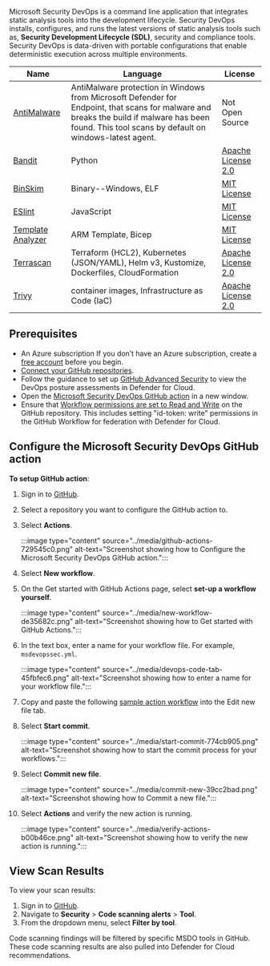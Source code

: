 Microsoft Security DevOps is a command line application that integrates static analysis tools into the development lifecycle. Security DevOps installs, configures, and runs the latest versions of static analysis tools such as, **Security Development Lifecycle (SDL)**, security and compliance tools. Security DevOps is data-driven with portable configurations that enable deterministic execution across multiple environments.

| **Name**                                                                | **Language**                                                                                                                                                                                       | **License**                                                                     |
| ----------------------------------------------------------------------- | -------------------------------------------------------------------------------------------------------------------------------------------------------------------------------------------------- | ------------------------------------------------------------------------------- |
| [AntiMalware](https://www.microsoft.com/windows/comprehensive-security) | AntiMalware protection in Windows from Microsoft Defender for Endpoint, that scans for malware and breaks the build if malware has been found. This tool scans by default on windows-latest agent. | Not Open Source                                                                 |
| [Bandit](https://github.com/PyCQA/bandit)                               | Python                                                                                                                                                                                             | [Apache License 2.0](https://github.com/PyCQA/bandit/blob/master/LICENSE)       |
| [BinSkim](https://github.com/Microsoft/binskim)                         | Binary--Windows, ELF                                                                                                                                                                               | [MIT License](https://github.com/microsoft/binskim/blob/main/LICENSE)           |
| [ESlint](https://github.com/eslint/eslint)                              | JavaScript                                                                                                                                                                                         | [MIT License](https://github.com/eslint/eslint/blob/main/LICENSE)               |
| [Template Analyzer](https://github.com/Azure/template-analyzer)         | ARM Template, Bicep                                                                                                                                                                                | [MIT License](https://github.com/Azure/template-analyzer/blob/main/LICENSE.txt) |
| [Terrascan](https://github.com/accurics/terrascan)                      | Terraform (HCL2), Kubernetes (JSON/YAML), Helm v3, Kustomize, Dockerfiles, CloudFormation                                                                                                          | [Apache License 2.0](https://github.com/accurics/terrascan/blob/master/LICENSE) |
| [Trivy](https://github.com/aquasecurity/trivy)                          | container images, Infrastructure as Code (IaC)                                                                                                                                                     | [Apache License 2.0](https://github.com/aquasecurity/trivy/blob/main/LICENSE)   |

## Prerequisites

 -  An Azure subscription If you don’t have an Azure subscription, create a [free account](https://azure.microsoft.com/free/) before you begin.
 -  [Connect your GitHub repositories](/azure/defender-for-cloud/quickstart-onboard-github).
 -  Follow the guidance to set up [GitHub Advanced Security](https://docs.github.com/en/organizations/keeping-your-organization-secure/managing-security-settings-for-your-organization/managing-security-and-analysis-settings-for-your-organization) to view the DevOps posture assessments in Defender for Cloud.
 -  Open the [Microsoft Security DevOps GitHub action](https://github.com/marketplace/actions/security-devops-action) in a new window.
 -  Ensure that [Workflow permissions are set to Read and Write](https://docs.github.com/en/repositories/managing-your-repositorys-settings-and-features/enabling-features-for-your-repository/managing-github-actions-settings-for-a-repository#setting-the-permissions-of-the-github_token-for-your-repository) on the GitHub repository. This includes setting "id-token: write" permissions in the GitHub Workflow for federation with Defender for Cloud.

## Configure the Microsoft Security DevOps GitHub action

**To setup GitHub action**:

1.  Sign in to [GitHub](https://www.github.com/).
2.  Select a repository you want to configure the GitHub action to.
3.  Select **Actions**.
    
    :::image type="content" source="../media/github-actions-729545c0.png" alt-text="Screenshot showing how to Configure the Microsoft Security DevOps GitHub action.":::
    
4.  Select **New workflow**.
5.  On the Get started with GitHub Actions page, select **set-up a workflow yourself**.
    
    :::image type="content" source="../media/new-workflow-de35682c.png" alt-text="Screenshot showing how to Get started with GitHub Actions.":::
    
6.  In the text box, enter a name for your workflow file. For example, `msdevopssec.yml`.
    
    :::image type="content" source="../media/devops-code-tab-45fbfec6.png" alt-text="Screenshot showing how to enter a name for your workflow file.":::
    
7.  Copy and paste the following [sample action workflow](https://github.com/microsoft/security-devops-action/blob/main/.github/workflows/sample-workflow.yml) into the Edit new file tab.
8.  Select **Start commit**.
    
    :::image type="content" source="../media/start-commit-774cb905.png" alt-text="Screenshot showing how to start the commit process for your workflows.":::
    
9.  Select **Commit new file**.
    
    :::image type="content" source="../media/commit-new-39cc2bad.png" alt-text="Screenshot showing how to Commit a new file.":::
    
10. Select **Actions** and verify the new action is running.
    
    :::image type="content" source="../media/verify-actions-b00b46ce.png" alt-text="Screenshot showing how to verify the new action is running.":::
    

## View Scan Results

To view your scan results:

1.  Sign in to [GitHub](https://www.github.com/).
2.  Navigate to **Security** &gt; **Code scanning alerts** &gt; **Tool**.
3.  From the dropdown menu, select **Filter by tool**.

Code scanning findings will be filtered by specific MSDO tools in GitHub. These code scanning results are also pulled into Defender for Cloud recommendations.
